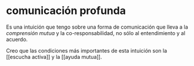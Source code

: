 # comunicación profunda
Es una intuición que tengo sobre una forma de comunicación que lleva a la *comprensión mutua* y la co-responsabilidad, no sólo al entendimiento y al acuerdo.

Creo que las condiciones más importantes de esta intuición son la [[escucha activa]] y la [[ayuda mutua]].
